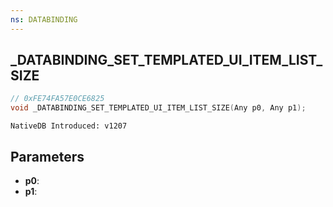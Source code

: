 ```yaml
---
ns: DATABINDING
---
```

## _DATABINDING_SET_TEMPLATED_UI_ITEM_LIST_SIZE

```c
// 0xFE74FA57E0CE6825
void _DATABINDING_SET_TEMPLATED_UI_ITEM_LIST_SIZE(Any p0, Any p1);
```

```
NativeDB Introduced: v1207
```

## Parameters
* **p0**:
* **p1**:
